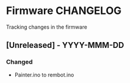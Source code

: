 # Firmware CHANGELOG
Tracking changes in the firmware

## [Unreleased] - YYYY-MMM-DD
### Changed
- Painter.ino to rembot.ino